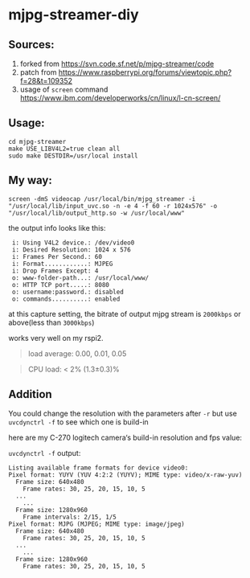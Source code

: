 # mjpg-streamer-diy

## Sources:
1. forked from https://svn.code.sf.net/p/mjpg-streamer/code
2. patch from https://www.raspberrypi.org/forums/viewtopic.php?f=28&t=109352
3. usage of `screen` command https://www.ibm.com/developerworks/cn/linux/l-cn-screen/

## Usage:

```
cd mjpg-streamer
make USE_LIBV4L2=true clean all
sudo make DESTDIR=/usr/local install
```

## My way:

```
screen -dmS videocap /usr/local/bin/mjpg_streamer -i "/usr/local/lib/input_uvc.so -n -e 4 -f 60 -r 1024x576" -o "/usr/local/lib/output_http.so -w /usr/local/www"
```

the output info looks like this:

```
 i: Using V4L2 device.: /dev/video0
 i: Desired Resolution: 1024 x 576
 i: Frames Per Second.: 60
 i: Format............: MJPEG
 i: Drop Frames Except: 4
 o: www-folder-path...: /usr/local/www/
 o: HTTP TCP port.....: 8080
 o: username:password.: disabled
 o: commands..........: enabled
```

at this capture setting, the bitrate of output mjpg stream is `2000kbps` or above(less than `3000kbps`)

works very well on my rspi2.

> load average: 0.00, 0.01, 0.05

> CPU load: < 2% (1.3±0.3)%

## Addition

You could change the resolution with the parameters after `-r` but use `uvcdynctrl -f` to see which one is build-in

here are my C-270 logitech camera‘s build-in resolution and fps value:

`uvcdynctrl -f` output:

```
Listing available frame formats for device video0:
Pixel format: YUYV (YUV 4:2:2 (YUYV); MIME type: video/x-raw-yuv)
  Frame size: 640x480
    Frame rates: 30, 25, 20, 15, 10, 5
  ...
    ...
  Frame size: 1280x960
    Frame intervals: 2/15, 1/5
Pixel format: MJPG (MJPEG; MIME type: image/jpeg)
  Frame size: 640x480
    Frame rates: 30, 25, 20, 15, 10, 5
  ...
    ...
  Frame size: 1280x960
    Frame rates: 30, 25, 20, 15, 10, 5
```
